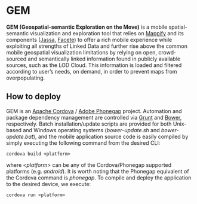 GEM
===
**GEM (Geospatial-semantic Exploration on the Move)** is a mobile spatial-semantic visualization and exploration tool that relies on [Mappify](https://github.com/GeoKnow/Mappify) and its components ([Jassa](https://github.com/GeoKnow/Jassa), [Facete](https://github.com/GeoKnow/Facete)) to offer a rich mobile experience while exploiting all strengths of Linked Data and further rise above the common mobile geospatial visualization limitations by relying on open, crowd-sourced and semantically linked information found in publicly available sources, such as the LOD Cloud. This information is loaded and filtered according to user’s needs, on demand, in order to prevent maps from overpopulating. 

How to deploy
---
GEM is an [Apache Cordova](http://cordova.apache.org/) / [Adobe Phonegap](http://phonegap.com/) project. Automation and package dependency management are controlled via [Grunt](http://gruntjs.com) and [Bower](http://bower.io), respectively. Batch installation/update scripts are provided for both Unix-based and Windows operating systems (*bower-update.sh* and *bower-update.bat*), and the mobile application source code is easily compiled by simply executing the following command from the desired CLI:
```
cordova build <platform>
```
where *&lt;platform&gt;* can be any of the Cordova/Phonegap supported platforms (e.g. *android*). It is worth noting that the Phonegap equivalent of the Cordova command is *phonegap*. To compile and deploy the application to the desired device, we execute:
```
cordova run <platform>
```
